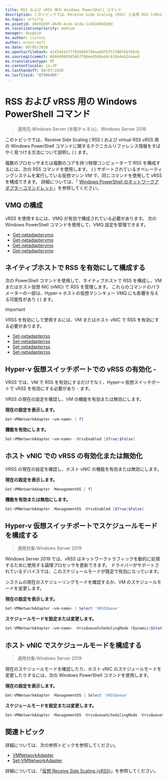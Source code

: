 ```yaml
---
title: RSS および vRSS 用の Windows PowerShell コマンド
description: このトピックでは、Receive Side Scaling (RSS) と仮想 RSS (vRSS) 用の Windows PowerShell コマンドに関するテクニカルリファレンス情報をすばやく見つける方法について説明します。
ms.topic: article
ms.assetid: 49e93b9f-46d9-4cee-bcda-1c4634893ddd
ms.localizationpriority: medium
manager: dougkim
ms.author: lizross
author: eross-msft
ms.date: 09/05/2018
ms.openlocfilehash: 424344147ff926694709aa60fbf57380fbbf665b
ms.sourcegitcommit: 68444968565667f86ee0586ed4c43da4ab24aaed
ms.translationtype: MT
ms.contentlocale: ja-JP
ms.lasthandoff: 08/07/2020
ms.locfileid: "87996405"
---
```

# <a name="windows-powershell-commands-for-rss-and-vrss"></a>RSS および vRSS 用の Windows PowerShell コマンド

>適用先:Windows Server (半期チャネル)、Windows Server 2016

このトピックでは、Receive Side Scaling \( RSS \) および virtual RSS vRSS 用の Windows PowerShell コマンドに関するテクニカルリファレンス情報をすばやく見つける方法について説明し \( \) ます。

複数のプロセッサまたは複数のコアを持つ物理コンピューターで RSS を構成するには、次の RSS コマンドを使用します。 \( \) サポートされているオペレーティングシステムを実行している仮想マシン VM で、同じコマンドを使用して vRSS を構成できます。 詳細については、「 [Windows PowerShell のネットワークアダプターコマンドレット](/powershell/module/netadapter/?view=win10-ps)」を参照してください。

## <a name="configure-vmq"></a>VMQ の構成

vRSS を使用するには、VMQ が有効で構成されている必要があります。 次の Windows PowerShell コマンドを使用して、VMQ 設定を管理できます。

- [Get-netadaptervmq](/powershell/module/netadapter/disable-netadaptervmq?view=win10-ps)
- [Get-netadaptervmq](/powershell/module/netadapter/enable-netadaptervmq?view=win10-ps)
- [Get-netadaptervmq](/powershell/module/netadapter/get-netadaptervmq?view=win10-ps)
- [Get-netadaptervmq](/powershell/module/netadapter/set-netadaptervmq?view=win10-ps)

## <a name="enable-and-configure-rss-on-a-native-host"></a>ネイティブホストで RSS を有効にして構成する

次の PowerShell コマンドを使用して、ネイティブホストで RSS を構成し、VM またはホスト仮想 NIC (vNIC) で RSS を管理します。 これらのコマンドのパラメーターの一部は、Hyper-v ホストの仮想マシンキュー VMQ にも影響を与える可能性があり \( \) ます。

>[!IMPORTANT]
>VRSS を有効にして使用するには、VM またはホスト vNIC で RSS を有効にする必要があります。

- [Set-netadapterrss](/powershell/module/netadapter/disable-netadapterrss?view=win10-ps)
- [Set-netadapterrss](/powershell/module/netadapter/enable-netadapterrss?view=win10-ps)
- [Set-netadapterrss](/powershell/module/netadapter/get-netadapterrss?view=win10-ps)
- [Set-netadapterrss](/powershell/module/netadapter/Set-NetAdapterRss?view=win10-ps)

## <a name="enable-vrss-on-the-hyper-v-virtual-switch-port"></a>Hyper-v 仮想スイッチポートでの vRSS の有効化 \-

VRSS では、VM で RSS を有効にするだけでなく、Hyper-v 仮想スイッチポートで vRSS を有効にする必要があり \- ます。

VRSS の現在の設定を確認し、VM の機能を有効または無効にします。

   **現在の設定を表示します。**

   ```PowerShell
   Get-VMNetworkAdapter <vm-name> | fl
   ```

   **機能を有効にします。**

   ```PowerShell
   Set-VMNetworkAdapter <vm-name> -VrssEnabled [$True|$False]
   ```

## <a name="enable-or-disable-vrss-on-a-host-vnic"></a>ホスト vNIC での vRSS の有効化または無効化

VRSS の現在の設定を確認し、ホスト vNIC の機能を有効または無効にします。

   **現在の設定を表示します。**

   ```PowerShell
   Get-VMNetworkAdapter -ManagementOS | fl
   ```

   **機能を有効または無効にします。**

   ```PowerShell
   Set-VMNetworkAdapter -ManagementOS -VrssEnabled [$True|$False]
   ```

## <a name="configure-the-scheduling-mode-on-the-hyper-v-virtual-switch-port"></a>Hyper-v 仮想スイッチポートでスケジュールモードを構成する
>適用対象:Windows Server 2019

Windows Server 2019 では、vRSS はネットワークトラフィックを動的に処理するために使用する論理プロセッサを更新できます。  ドライバーがサポートされているデバイスでは、このスケジュールモードが既定で有効になっています。

システムの現在のスケジューリングモードを確認するか、VM のスケジュールモードを変更します。

   **現在の設定を表示します。**

   ```PowerShell
   Get-VMNetworkAdapter <vm-name> | Select 'VRSSQueue'
   ```

   **スケジュールモードを設定または変更します。**

   ```PowerShell
   Set-VMNetworkAdapter <vm-name> -VrssQueueSchedulingMode [Dynamic|$StaticVrss|StaticVMQ]
   ```

## <a name="configure-the-scheduling-mode-on-a-host-vnic"></a>ホスト vNIC でスケジュールモードを構成する
>適用対象:Windows Server 2019

現在のスケジュールモードを確認したり、ホスト vNIC のスケジュールモードを変更したりするには、次の Windows PowerShell コマンドを使用します。

   **現在の設定を表示します。**

   ```PowerShell
   Get-VMNetworkAdapter -ManagementOS | Select 'VRSSQueue'
   ```

   **スケジュールモードを設定または変更します。**

   ```PowerShell
   Set-VMNetworkAdapter -ManagementOS -VrssQueueSchedulingMode -VrssQueueSchedulingMode [Dynamic|$StaticVrss|StaticVMQ]
   ```


## <a name="related-topics"></a>関連トピック
詳細については、次の参照トピックを参照してください。

- [VMNetworkAdapter](/powershell/module/hyper-v/get-vmnetworkadapter?view=win10-ps)
- [Set-VMNetworkAdapter](/powershell/module/hyper-v/set-vmnetworkadapter?view=win10-ps)

詳細については、「[仮想 Receive Side Scaling (vRSS)](vrss-top.md)」を参照してください。